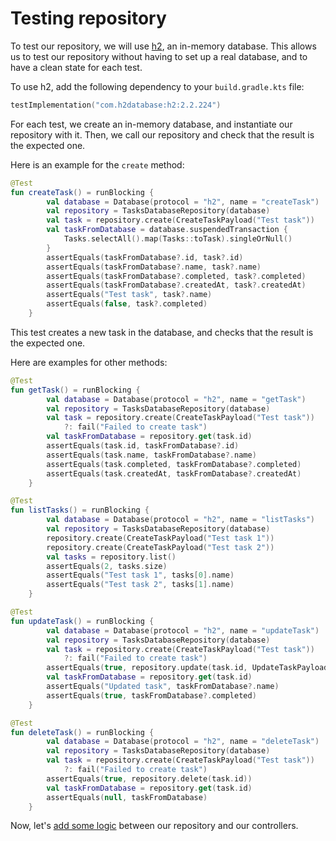 # Testing repository

To test our repository, we will use [h2](https://h2database.com/html/main.html), an in-memory database. This allows us
to test our repository without having to set up a real database, and to have a clean state for each test.

To use h2, add the following dependency to your `build.gradle.kts` file:

```kotlin
testImplementation("com.h2database:h2:2.2.224")
```

For each test, we create an in-memory database, and instantiate our repository with it. Then, we call our repository
and check that the result is the expected one.

Here is an example for the `create` method:

```kotlin
@Test
fun createTask() = runBlocking {
        val database = Database(protocol = "h2", name = "createTask")
        val repository = TasksDatabaseRepository(database)
        val task = repository.create(CreateTaskPayload("Test task"))
        val taskFromDatabase = database.suspendedTransaction {
            Tasks.selectAll().map(Tasks::toTask).singleOrNull()
        }
        assertEquals(taskFromDatabase?.id, task?.id)
        assertEquals(taskFromDatabase?.name, task?.name)
        assertEquals(taskFromDatabase?.completed, task?.completed)
        assertEquals(taskFromDatabase?.createdAt, task?.createdAt)
        assertEquals("Test task", task?.name)
        assertEquals(false, task?.completed)
    }
```

This test creates a new task in the database, and checks that the result is the expected one.

Here are examples for other methods:

```kotlin
@Test
fun getTask() = runBlocking {
        val database = Database(protocol = "h2", name = "getTask")
        val repository = TasksDatabaseRepository(database)
        val task = repository.create(CreateTaskPayload("Test task"))
            ?: fail("Failed to create task")
        val taskFromDatabase = repository.get(task.id)
        assertEquals(task.id, taskFromDatabase?.id)
        assertEquals(task.name, taskFromDatabase?.name)
        assertEquals(task.completed, taskFromDatabase?.completed)
        assertEquals(task.createdAt, taskFromDatabase?.createdAt)
    }
```

```kotlin
@Test
fun listTasks() = runBlocking {
        val database = Database(protocol = "h2", name = "listTasks")
        val repository = TasksDatabaseRepository(database)
        repository.create(CreateTaskPayload("Test task 1"))
        repository.create(CreateTaskPayload("Test task 2"))
        val tasks = repository.list()
        assertEquals(2, tasks.size)
        assertEquals("Test task 1", tasks[0].name)
        assertEquals("Test task 2", tasks[1].name)
    }
```

```kotlin
@Test
fun updateTask() = runBlocking {
        val database = Database(protocol = "h2", name = "updateTask")
        val repository = TasksDatabaseRepository(database)
        val task = repository.create(CreateTaskPayload("Test task"))
            ?: fail("Failed to create task")
        assertEquals(true, repository.update(task.id, UpdateTaskPayload("Updated task", true)))
        val taskFromDatabase = repository.get(task.id)
        assertEquals("Updated task", taskFromDatabase?.name)
        assertEquals(true, taskFromDatabase?.completed)
    }
```

```kotlin
@Test
fun deleteTask() = runBlocking {
        val database = Database(protocol = "h2", name = "deleteTask")
        val repository = TasksDatabaseRepository(database)
        val task = repository.create(CreateTaskPayload("Test task"))
            ?: fail("Failed to create task")
        assertEquals(true, repository.delete(task.id))
        val taskFromDatabase = repository.get(task.id)
        assertEquals(null, taskFromDatabase)
    }
```

Now, let's [add some logic](../usecases/add-logic.md) between our repository and our controllers.
